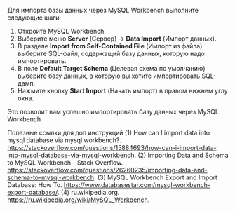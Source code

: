 Для импорта базы данных через MySQL Workbench выполните следующие шаги:

1. Откройте MySQL Workbench.
2. Выберите меню **Server** (Сервер) -> **Data Import** (Импорт данных).
3. В разделе **Import from Self-Contained File** (Импорт из файла) выберите SQL-файл, содержащий базу данных, которую надо импортировать.
4. В поле **Default Target Schema** (Целевая схема по умолчанию) выберите базу данных, в которую вы хотите импортировать SQL-дамп.
5. Нажмите кнопку **Start Import** (Начать импорт) в правом нижнем углу окна.

Это позволит вам успешно импортировать базу данных через MySQL Workbench

Полезные ссылки для доп инструкций
(1) How can I import data into mysql database via mysql workbench?. https://stackoverflow.com/questions/15884693/how-can-i-import-data-into-mysql-database-via-mysql-workbench.
(2) Importing Data and Schema to MySQL Workbench - Stack Overflow. https://stackoverflow.com/questions/26260235/importing-data-and-schema-to-mysql-workbench.
(3) MySQL Workbench Export and Import Database: How To. https://www.databasestar.com/mysql-workbench-export-database/.
(4) ru.wikipedia.org. https://ru.wikipedia.org/wiki/MySQL_Workbench.
